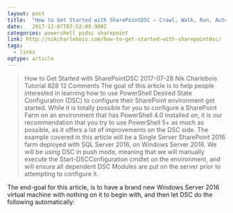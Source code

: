 ```yaml
---
layout: post 
title:  "How to Get Started with SharePointDSC – Crawl, Walk, Run, Automate" 
date:   2017-12-07T07:52:09.900Z 
categories: powershell psdsc sharepoint
link: http://nikcharlebois.com/how-to-get-started-with-sharepointdsc/ 
tags:
  - links
ogtype: article 
---
```


> How to Get Started with SharePointDSC
 2017-07-28  Nik Charlebois	 Tutorial  828 12 Comments
The goal of this article is to help people interested in learning how to use PowerShell Desired State Configuration (DSC) to configure their SharePoint environment get started. While it is totally possible for you to configure a SharePoint Farm on an environment that has PowerShell 4.0 installed on, it is our recommendation that you try to use PowerShell 5+ as much as possible, as it offers a lot of improvements on the DSC side. The example covered in this article will be a Single Server SharePoint 2016 farm deployed with SQL Server 2016, on Windows Server 2016. We will be using DSC in push mode, meaning that we will manually execute the Start-DSCConfiguration cmdlet on the environment, and will ensure all dependent DSC Modules are put on the server prior to attempting to configure it.

The end-goal for this article, is to have a brand new Windows Server 2016 virtual machine with nothing on it to begin with, and then let DSC do the following automatically: